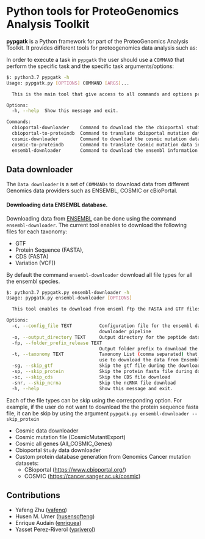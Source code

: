 # Python tools for ProteoGenomics Analysis Toolkit


**pypgatk** is a Python framework for part of the ProteoGenomics Analysis Toolkit. It provides different tools for proteogenomics data analysis such as:

In order to execute a task in `pypgatk` the user should use a `COMMAND` that perform the specific task and the specific task arguments/options:

```bash
$: python3.7 pypgatk -h
Usage: pypgatk.py [OPTIONS] COMMAND [ARGS]...

  This is the main tool that give access to all commands and options provided by the pypgatk

Options:
  -h, --help  Show this message and exit.

Commands:
  cbioportal-downloader    Command to download the the cbioportal studies
  cbioportal-to-proteindb  Command to translate cbioportal mutation data into proteindb
  cosmic-downloader        Command to download the cosmic mutation database
  cosmic-to-proteindb      Command to translate Cosmic mutation data into proteindb
  ensembl-downloader       Command to download the ensembl information

```

Data downloader
----------------

The `Data downloader` is a set of `COMMANDs` to download data from different Genomics data providers such as ENSEMBL, COSMIC or cBioPortal.

#### Downloading data ENSEMBL database.

Downloading data from [ENSEMBL](https://www.ensembl.org/info/data/ftp/index.html) can be done using the command `ensembl-downloader`. The current tool enables to download the following files for each taxonomy:

- GTF
- Protein Sequence (FASTA),
- CDS (FASTA)
- Variation (VCF))

By default the command `ensembl-downloader` download all file types for all the ensembl species.

```bash
$: python3.7 pypgatk.py ensembl-downloader -h
Usage: pypgatk.py ensembl-downloader [OPTIONS]

  This tool enables to download from enseml ftp the FASTA and GTF files

Options:
  -c, --config_file TEXT          Configuration file for the ensembl data
                                  downloader pipeline
  -o, --output_directory TEXT     Output directory for the peptide databases
  -fp, --folder_prefix_release TEXT
                                  Output folder prefix to download the data
  -t, --taxonomy TEXT             Taxonomy List (comma separated) that will be
                                  use to download the data from Ensembl
  -sg, --skip_gtf                 Skip the gtf file during the download
  -sp, --skip_protein             Skip the protein fasta file during download
  -sc, --skip_cds                 Skip the CDS file download
  -snr, --skip_ncrna              Skip the ncRNA file download
  -h, --help                      Show this message and exit.

```

Each of the file types can be skip using the corresponding option. For example, if the user do not want to download the the protein sequence fasta file, it can be skip by using the argument `pypgatk.py ensembl-downloader --skip_protein`


- Cosmic data downloader
- Cosmic mutation file (CosmicMutantExport)
- Cosmic all genes (All_COSMIC_Genes)
- Cbioportal `Study` data downloader
- Custom protein database generation from Genomics Cancer mutation datasets:
     - CBioportal (https://www.cbioportal.org/)
     - COSMIC (https://cancer.sanger.ac.uk/cosmic)


Contributions
-----------------------

- Yafeng Zhu ([yafeng](http://github.com/yafeng))
- Husen M. Umer ([husensofteng](https://github.com/husensofteng))
- Enrique Audain ([enriquea](https://github.com/enriquea))
- Yasset Perez-Riverol ([ypriverol](https://github.com/ypriverol))
